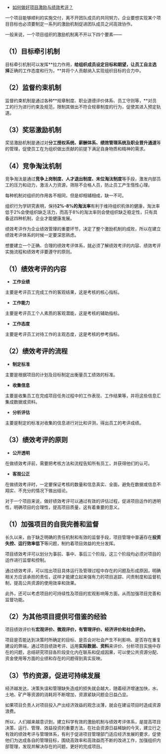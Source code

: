 - [如何做好项目激励与绩效考评？](https://blog.51cto.com/u_15203673/3193644)



一个项目能够顺利的实施交付，离不开团队成员的共同努力，企业要想实现某个项目目标也必须要制定一系列的激励机制促进团队成员之间高效协作。

一般来说，一个项目组织的激励机制离不开以下四个要素——

## （1）目标牵引机制

目标牵引机制可以发挥**拉力作用，**给组织成员设定目标和期望，让员工自主选择**正确的工作态度和行为，**并将个人贡献纳入实现组织目标的合力中。

## （2）监督约束机制

监督约束机制是通过各种**规章制度、职业道德评价体系、员工守则等，**对员工的行为进行约束及规范，限制其做出不符合规章制度的行为，促使其进入预定轨道。

## （3）奖惩激励机制

奖惩激励机制是通过对**分工授权系统、薪酬体系、绩效管理系统及职业晋升通道**等的管理，促使员工在为组织做出贡献的前提下满足自身物质和精神的需求。

## （4）竞争淘汰机制

竞争淘汰是通过**竞争上岗制度、人才退出制度、末位淘汰制度**等手段，激发内部员工的压力和动力，激活人力资源，筛除不合格人员，防止员工产生惰性心理。

每种机制对组织的作用各不相同，但是却相辅相成，缺一不可。

组织行为学研究表明，保持**2%-8%的淘汰率**有利于维持组织机体的健康，淘汰率低于2%会使组织缺乏活力，而高于8%的淘汰率则会使组织缺乏稳定性，只有具备这四种机制，企业才能健康发展。

绩效考评作为企业绩效管理的重要环节，决定了整个激励机制的成败，所以在建立绩效考评体系的时候一定要深思熟虑。

想要建立一个正确、合理的绩效考评体系，就必须了解绩效考评的内容、绩效考评实施流程和绩效考评要遵守的原则。

## （1）绩效考评的内容

- **工作业绩**

主要是考评员工完成工作的客观结果，这是考核的核心指标。

- **工作能力**

主要是考评员工个人素质的客观潜能，这是考核的辅助指标。

- **工作态度**

主要是考评员工对待工作的主观态度，这是考核的参考指标。

## （2）绩效考评的流程

- **制定标准**

主要是根据项目的计划及目标制定出衡量员工绩效的标准。

- **收集信息**

主要是收集员工在完成项目任务过程中的工作表现、工作结果等，并将这些信息汇集成数据或资料。

- **分析评估**

主要是制定的标准对收集的信息进行对比和评测，得出员工的考评成绩。

## （3）绩效考评的原则

- **公开透明**

在做绩效考评前，需要把考核方法和流程告知所有员工，并获得他们的认可。

- **客观公正**

在做绩效考评时，一定要保证考核的数量和信息真实、全面，避免在数据或信息不翔实、不充分的情况下做出结论。

对于一个项目来说，做好绩效考评可以通过有效的评估过程，促进项目运作的透明性，明确项目的合理性，提高项目质量，这有着重要的意义。

## （1）加强项目的自我完善和监督

长久以来，由于缺乏明确的责任机制和有效的监督手段，项目管理中普遍存在**投资失控、运行效率低下**等问题，制约着项目效益的充分发挥。

项目绩效考评可以划分为事前、事中、事后三个阶段，这三个阶段均必须对项目的运作进行监督和控制。

通过绩效考评，可以找出项目具体运行及管理过程中存在的问题及形成原因，明确相关方应该承担的责任，这样才能建立起来强有力的项目追踪、问责制度和监督机制，提高公共资源的使用效率和效果。

此外，还可以考虑项目的可持续性及项目的宏观影响等方面，从而加强项目完善和监督功能。

## （2）为其他项目提供可借鉴的经验

项目绩效评价有**宏观评价、微观评价，有管理评价、经济评价和社会评价。**

项目是否能达到决策时所确定的目标、是否会对社会产生不利影响、是否存在重复建设的弊端，通过项目绩效考评、运用**实际数据、资料**来评价、分析项目实施中存在的问题，总结研究项目各阶段变化内在联系和促成因果，可以使公共资源分配、资金使用等方面的业绩和存在的问题得到真实反映。

## （3）节约资源，促进可持续发展

经济越发达，决策失误和管理缺失造成的损失就会越大，随着经济增速加快，水、土地、矿产等资源的消耗将不断增加，资源紧缺问题会日益凸显。

如果项目负责人对项目投入产出经济效益的观念淡薄，就会在建设项目时造成资源浪费。

所以，人们越来越意识到，建立科学有效的激励机制与绩效考评体系，是提高项目决策、运行、管理、效益投资的重要方法，在社会资源日益稀缺的今天，建立行之有效的绩效考评与管理体系，有利于促进项目管理部门适应经济发展的要求，促使他们为达成各自的管理目标，围绕高效率和高效益而不断的改进工作，加强组织内部管理，发现并解决存在的问题，更好的完成项目。